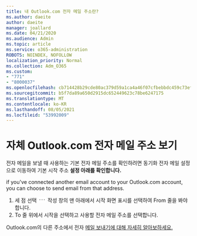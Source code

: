 ```yaml
---
title: 내 Outlook.com 전자 메일 주소란?
ms.author: daeite
author: daeite
manager: joallard
ms.date: 04/21/2020
ms.audience: Admin
ms.topic: article
ms.service: o365-administration
ROBOTS: NOINDEX, NOFOLLOW
localization_priority: Normal
ms.collection: Adm_O365
ms.custom:
- "771"
- "8000037"
ms.openlocfilehash: cb714428b29cde80ac379d59a1ca4a46f07cfbebbdc459c73ef100b7a17a72b7
ms.sourcegitcommit: b5f7da89a650d2915dc652449623c78be6247175
ms.translationtype: MT
ms.contentlocale: ko-KR
ms.lasthandoff: 08/05/2021
ms.locfileid: "53992009"
---
```

# <a name="see-your-own-outlookcom-email-address"></a>자체 Outlook.com 전자 메일 주소 보기

전자 메일을 보낼 때 사용하는 기본 전자 메일 [](https://outlook.live.com/mail/options/mail/accounts) 주소를 확인하려면 동기화 전자 메일 설정으로 이동하여 기본 시작 주소 **설정 아래를 확인합니다.**

if you've connected another email account to your Outlook.com account, you can choose to send email from that address.

1. 세 점 선택 <img src='data:image/png;base64,iVBORw0KGgoAAAANSUhEUgAAABYAAAAPCAYAAADgbT9oAAAACXBIWXMAAA7EAAAOxAGVKw4bAAAAB3RJTUUH4wYLFhkF94QzeAAAAAd0RVh0QXV0aG9yAKmuzEgAAAAMdEVYdERlc2NyaXB0aW9uABMJISMAAAAKdEVYdENvcHlyaWdodACsD8w6AAAADnRFWHRDcmVhdGlvbiB0aW1lADX3DwkAAAAJdEVYdFNvZnR3YXJlAF1w/zoAAAALdEVYdERpc2NsYWltZXIAt8C0jwAAAAh0RVh0V2FybmluZwDAG+aHAAAAB3RFWHRTb3VyY2UA9f+D6wAAAAh0RVh0Q29tbWVudAD2zJa/AAAABnRFWHRUaXRsZQCo7tInAAAAL0lEQVQ4jWP8////fwYaACZaGDpq8HAzuKGhnqGhoR5DIaniNHMx42gGGTUYAwAAw6QRD6XFR1wAAAAASUVORK5CYII=' />
 작성 창의 맨 아래에서  시작 화면 표시를 선택하여 From 줄을 봐야 합니다.
2. To 줄 위에서  시작을 선택하고 사용할 전자 메일 주소를 선택합니다.

Outlook.com의 다른 주소에서 전자 [메일 보내기에 대해 자세히 알아보하세요.](https://support.office.com/article/ccba89cb-141c-4a36-8c56-6d16a8556d2e?wt.mc_id=Office_Outlook_com_Alchemy)